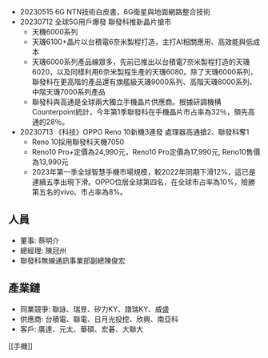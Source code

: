 - 20230515 6G NTN技術白皮書，6G衛星與地面網路整合技術
- 20230712 全球5G用戶爆發 聯發科推新晶片搶市
  - 天機6000系列
  - 天璣6100+晶片以台積電6奈米製程打造，主打AI相關應用、高效能與低成本
  - 天璣6000系列產品線眾多，先前已推出以台積電7奈米製程打造的天璣6020，以及同樣利用6奈米製程生產的天璣6080。除了天璣6000系列，聯發科在更高階的產品還有旗艦級天璣9000系列、高階天璣8000系列、中階天璣7000系列產品
  - 聯發科與高通是全球兩大獨立手機晶片供應商。根據研調機構Counterpoint統計，今年第1季聯發科在手機晶片市占率為32％，領先高通的28％。
- 20230713 《科技》OPPO Reno 10新機3連發 處理器高通搶2、聯發科奪1
  - Reno 10採用聯發科天機7050
  - Reno10 Pro+定價為24,990元，Reno10 Pro定價為17,990元, Reno10售價為13,990元
  - 2023年第一季全球智慧手機市場規模，較2022年同期下滑12%，這已是連續五季出現下滑。OPPO位居全球第四名，在全球市占率為10%，險勝第五名的vivo、市占率為8%。

## 人員
* 董事: 蔡明介
* 總經理: 陳冠州
* 聯發科無線通訊事業部副總陳俊宏

## 產業鏈
* 同業競爭: 聯詠、瑞昱、矽力KY、譜瑞KY、威盛
* 供應商: 台積電、聯電、日月光投控、欣興、南亞科
* 客戶: 廣達、元太、華碩、宏碁、大聯大


[[手機]]